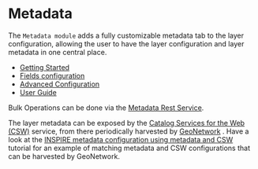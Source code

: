 # Metadata

The `Metadata module` adds a fully customizable metadata tab to the layer configuration, allowing the user to have the layer configuration and layer metadata in one central place.

<div class="grid cards" markdown>

-   [Getting Started](configuration.md)
-   [Fields configuration](uiconfiguration.md)
-   [Advanced Configuration](advanced.md)
-   [User Guide](user.md)

</div>

Bulk Operations can be done via the [Metadata Rest Service](https://docs.geoserver.org/latest/en/api/#1.0.0/metadata.yaml).

The layer metadata can be exposed by the [Catalog Services for the Web (CSW)](../../services/csw/index.md) service, from there periodically harvested by [GeoNetwork](https://geonetwork-opensource.org//) . Have a look at the [INSPIRE metadata configuration using metadata and CSW](../../tutorials/metadata/index.md) tutorial for an example of matching metadata and CSW configurations that can be harvested by GeoNetwork.
